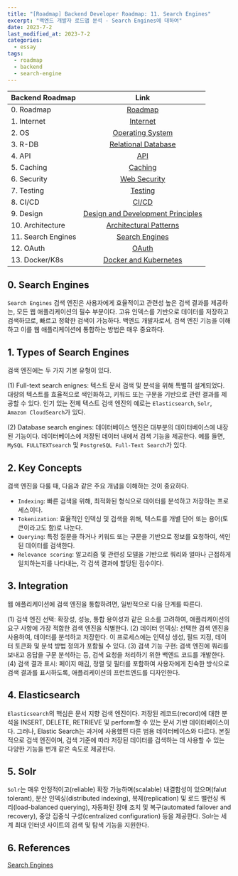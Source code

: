 ```yaml
---
title: "[Roadmap] Backend Developer Roadmap: 11. Search Engines"
excerpt: "백엔드 개발자 로드맵 분석 - Search Engines에 대하여"
date: 2023-7-2
last_modified_at: 2023-7-2
categories:
  - essay
tags:
  - roadmap
  - backend
  - search-engine
---
```


|Backend Roadmap|Link|
|:---|:---:|
|0. Roadmap|[Roadmap](https://roadmap.sh/backend)|
|1. Internet|[Internet](https://burningfalls.github.io/essay/backend-roadmap-1-internet/)|
|2. OS|[Operating System](https://burningfalls.github.io/essay/backend-roadmap-2-os/)|
|3. R-DB|[Relational Database](https://burningfalls.github.io/essay/backend-roadmap-3-relational-database/)|
|4. API|[API](https://burningfalls.github.io/essay/backend-roadmap-4-api/)|
|5. Caching|[Caching](https://burningfalls.github.io/essay/backend-roadmap-5-caching/)|
|6. Security|[Web Security](https://burningfalls.github.io/essay/backend-roadmap-6-web-security/)|
|7. Testing|[Testing](https://burningfalls.github.io/essay/backend-roadmap-7-testing/)|
|8. CI/CD|[CI/CD](https://burningfalls.github.io/essay/backend-roadmap-8-ci-cd/)|
|9. Design|[Design and Development Principles](https://burningfalls.github.io/essay/backend-roadmap-9-design/)|
|10. Architecture|[Architectural Patterns](https://burningfalls.github.io/essay/backend-roadmap-10-architecture/)|
|11. Search Engines|[Search Engines](https://burningfalls.github.io/essay/backend-roadmap-11-search-engines/)|
|12. OAuth|[OAuth](https://burningfalls.github.io/essay/backend-roadmap-12-oauth/)|
|13. Docker/K8s|[Docker and Kubernetes](https://burningfalls.github.io/essay/backend-roadmap-13-docker-and-k8s/)|

## 0. Search Engines

`Search Engines` 검색 엔진은 사용자에게 효율적이고 관련성 높은 검색 결과를 제공하는, 모든 웹 애플리케이션의 필수 부분이다. 고유 인덱스를 기반으로 데이터를 저장하고 검색하므로, 빠르고 정확한 검색이 가능하다. 백엔드 개발자로서, 검색 엔진 기능을 이해하고 이를 웹 애플리케이션에 통합하는 방법은 매우 중요하다.

## 1. Types of Search Engines

검색 엔진에는 두 가지 기본 유형이 있다.

(1) Full-text search enignes: 텍스트 문서 검색 및 분석을 위해 특별히 설계되었다. 대량의 텍스트를 효율적으로 색인화하고, 키워드 또는 구문을 기반으로 관련 결과를 제공할 수 있다. 인기 있는 전체 텍스트 검색 엔진의 예로는 `Elasticsearch`, `Solr`, `Amazon CloudSearch`가 있다.

(2) Database search engines: 데이터베이스 엔진은 대부분의 데이터베이스에 내장된 기능이다. 데이터베이스에 저장된 데이터 내에서 검색 기능을 제공한다. 예를 들면, `MySQL FULLTEXTsearch` 및 `PostgreSQL Full-Text Search`가 있다.

## 2. Key Concepts

검색 엔진을 다룰 때, 다음과 같은 주요 개념을 이해하는 것이 중요하다.

* `Indexing`: 빠른 검색을 위해, 최적화된 형식으로 데이터를 분석하고 저장하는 프로세스이다.
* `Tokenization`: 효율적인 인덱싱 및 검색을 위해, 텍스트를 개별 단어 또는 용어(토큰이라고도 함)로 나눈다.
* `Querying`: 특정 질문을 하거나 키워드 또는 구문을 기반으로 정보를 요청하여, 색인된 데이터를 검색한다.
* `Relevance scoring`: 알고리즘 및 관련성 모델을 기반으로 쿼리와 얼마나 근접하게 일치하는지를 나타내는, 각 검색 결과에 할당된 점수이다.

## 3. Integration

웹 애플리케이션에 검색 엔진을 통합하려면, 일반적으로 다음 단계를 따른다.

(1) 검색 엔진 선택: 확장성, 성능, 통합 용이성과 같은 요소를 고려하여, 애플리케이션의 요구 사항에 가장 적합한 검색 엔진을 식별한다.
(2) 데이터 인덱싱: 선택한 검색 엔진을 사용하여, 데이터를 분석하고 저장한다. 이 프로세스에는 인덱싱 생성, 필드 지정, 데이터 토큰화 및  분석 방법 정의가 포함될 수 있다.
(3) 검색 기능 구현: 검색 엔진에 쿼리를 보내고 응답을 구문 분석하는 등, 검색 요청을 처리하기 위한 백엔드 코드를 개발한다.
(4) 검색 결과 표시: 페이지 매김, 정렬 및 필터를 포함하여 사용자에게 친숙한 방식으로 검색 결과를 표시하도록, 애플리케이션의 프런트엔드를 디자인한다.

## 4. Elasticsearch

`Elasticsearch`의 핵심은 문서 지향 검색 엔진이다. 저장된 레코드(record)에 대한 분석을 INSERT, DELETE, RETRIEVE 및 perform할 수 있는 문서 기반 데이터베이스이다. 그러나, Elastic Search는 과거에 사용했떤 다른 범용 데이터베이스와 다르다. 본질적으로 검색 엔진이며, 검색 기준에 따라 저장된 데이터를 검색하는 데 사용할 수 있는 다양한 기능을 번개 같은 속도로 제공한다. 

## 5. Solr

`Solr`는 매우 안정적이고(reliable) 확장 가능하며(scalable) 내결함성이 있으며(falut tolerant), 분산 인덱싱(distributed indexing), 복제(replication) 및 로드 밸런싱 쿼리(load-balanced querying), 자동화된 장애 조치 및 복구(automated failover and recovery), 중앙 집중식 구성(centralized configuration) 등을 제공한다. Solr는 세계 최대 인터넷 사이트의 검색 및 탐색 기능을 지원한다.

## 6. References

[Search Engines](https://roadmap.sh/backend)
